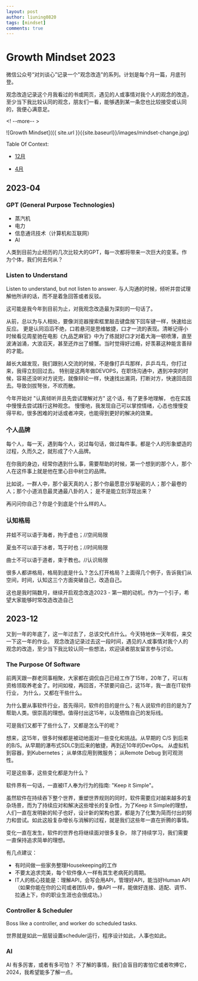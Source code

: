 ```yaml
---
layout: post
author: liuning0820
tags: [mindset]
comments: true
---
```


# Growth Mindset 2023

微信公众号“对刘谈心”记录一个"观念改造"的系列。计划是每个月一篇，月底刊登。

观念改造记录这个月我看过的书或网页，遇见的人或事情对我个人的观念的改造，至少当下我比较认同的观念，朋友们一看，能够遇到某一条您也比较接受或认同的，我便心满意足。

<! --more-- >

![Growth Mindset]({{ site.url }}{{site.baseurl}}/images/mindset-change.jpg)

Table Of Context:

- [12月](#2023-12)

- [4月](#2023-04)

## 2023-04

### GPT (General Purpose Technologies)

- 蒸汽机
- 电力
- 信息通讯技术（计算机和互联网）
- AI

人类到目前为止经历的几次比较大的GPT，每一次都将带来一次巨大的变革。作为个体，我们何去何从？


### Listen to Understand

Listen to understand, but not listen to answer.
与人沟通的时候，倾听并尝试理解他所讲的话，而不是着急回答或者反驳。

这可能是我今年到目前为止，对我观念改造最为深刻的一句话了。

从前，总以为与人相处，要像浏览器搜索框里敲击键盘按下回车键一样，快速给出反应。
更是认同滔滔不绝，口若悬河是思维敏捷，口才一流的表现。清晰记得小时候看见周星驰在电影《九品芝麻官》中为了练就好口才对着大海一顿喷薄，直至波涛汹涌，大浪滔天，甚至还炸出了螃蟹。当时觉得好过瘾，好羡慕这种能言善辩的才能。

越长大越发现，我们跟别人交流的时候，不是像打乒乓那样，乒乒乓乓，你打过来，我得立刻回过去。
特别是这两年做DEVOPS，在职场沟通中，遇到冲突的时候，容易还没听对方说完，就像辩论一样，快速找出漏洞，打断对方，快速回击回去。导致剑拔弩张，不欢而散。

今年开始对 "认真倾听并且先尝试理解对方" 这个话，有了更多地理解， 也在实践中慢慢去尝试践行这种观念。
慢慢地，我发现自己可以掌控情绪，心态也慢慢变得平和，很多困难的对话或者冲突，也能得到更好的解决的效果。

### 个人品牌

每个人，每一天，遇到每个人，说过每句话，做过每件事。都是个人的形象塑造的过程，久而久之，就形成了个人品牌。

在你我的身边，经常你遇到什么事，需要帮助的时候，第一个想到的那个人，那个人在这件事上就是他在里心目中树立的品牌。

比如说，一群人中，那个最天真的人；那个你最愿意分享秘密的人；那个最卷的人；那个小道消息最灵通最八卦的人；
是不是能立刻浮现出来？

再问问你自己？你是个到底是个什么样的人。

### 认知格局

井蛙不可以语于海者，拘于虚也；//空间局限

夏虫不可以语于冰者，笃于时也；//时间局限

曲士不可以语于道者，束于教也。//认识局限

很多人都讲格局，格局到底是什么？怎么打开格局？上面得几个例子，告诉我们从空间，时间，认知这三个方面突破自己，改造自己。

这也是我时隔数月，继续开启观念改造2023 - 第一期的动机，作为一个引子，希望大家能够时常改造改造自己

## 2023-12

又到一年的年底了，这一年过去了，总该交代点什么。今天特地休一天年假，来交一下这一年的作业。
观念改造记录过去这一段时间，遇见的人或事情对我个人的观念的改造，至少当下我比较认同一些想法，欢迎读者朋友留言参与讨论。

### The Purpose Of Software

前两天跟一群老同事相聚，大家都在调侃自己已经工作了15年，20年了，可以有资格领取养老金了。时间如梭，再回首，不禁要问自己，这15年，我一直在IT软件行业，
为什么，又都在干些什么。

为什么要从事软件行业，首先得问，软件的目的是什么？有人说软件的目的是为了帮助人类。很崇高的理想。值得付出这15年，以及牺牲自己的发际线。

可是我们又都干了些什么了，又都是怎么干的呢？

想来，这15年，很多时候都是被动地面对一些变化和挑战。从早期的 C/S 到后来的B/S。从早期的瀑布式SDLC到后来的敏捷，再到近10年的DevOps。
从虚拟机到容器，到Kubernetes； 从单体应用到微服务； 从Remote Debug 到可观测性。

可是这些事，这些变化都是为什么？

软件界有一句话，一直被IT人奉为行为的指南: "Keep it Simple"。

虽然软件在持续吞下整个世界，重塑世界规则的同时，软件需要应对越来越多的复杂场景，而为了持续应对和解决这些增长的复杂性，为了Keep it Simple的理想，
人们一直在发明新的轮子也好，设计新的架构也罢，都是为了化繁为简而付出的努力和尝试。如此这般复杂增长与消解的过程，就是我们这些年一直在折腾的事情。

变化一直在发生，软件的世界也将继续面对很多复杂， 除了持续学习，我们需要一直保持追求简单的理想。

有几点建议：

- 有时间做一些家务整理Housekeeping的工作
- 不要太追求完美，每个软件像人一样有其生老病死的周期。
- IT人的核心技能是：理解API，会写会用API，管理好API，能当好Human API（如果你能在你的公司或者团队中，像API 一样，能做好连接、适配、调节、拉通上下，你的职业生涯也会很成功。）

### Controller & Scheduler

Boss like a controller, and worker do scheduled tasks.

世界就是如此一层层设置scheduler运行，程序设计如此，人事也如此。

### AI

AI 有多厉害，或者有多可怕？
不了解的事情，我们会盲目的害怕它或者吹捧它，2024，我希望能多了解一点。
